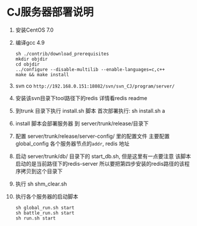 # CJ服务器部署说明

1. 安装CentOS 7.0
2. 编译gcc 4.9

    ```shell
    sh ./contrib/download_prerequisites
    mkdir objdir
    cd objdir
    ../configure --disable-multilib --enable-languages=c,c++
    make && make install
    ```

3. svn co `http://192.168.0.151:18082/svn/svn_CJ/program/server/`
4. 安装该svn目录下tool路径下的redis 详情看redis readme
5. 到trunk 目录下执行 install.sh 脚本 首次部署执行: sh install.sh a
6. install 脚本会部署服务器 到 server/trunk/release/目录下
7. 配置 server/trunk/release/server-config/ 里的配置文件 主要配置 global_config 各个服务器节点的`addr`, redis 地址
8. 启动 server/trunk/db/ 目录下的 start_db.sh, 但是这里有一点要注意 该脚本启动的是当前路径下的redis-server 所以要把第四步安装的redis路径的该程序拷贝到这个目录下
9. 执行 sh shm_clear.sh
10. 执行各个服务器的启动脚本

    ```shell
    sh global_run.sh start
    sh battle_run.sh start
    sh run.sh start
    ```